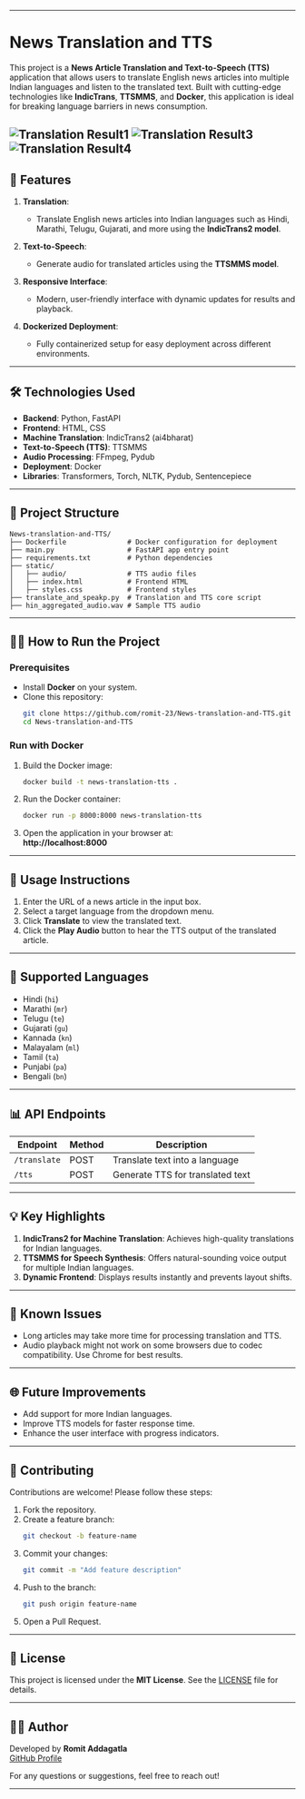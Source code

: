 

---

# News Translation and TTS

This project is a **News Article Translation and Text-to-Speech (TTS)** application that allows users to translate English news articles into multiple Indian languages and listen to the translated text. Built with cutting-edge technologies like **IndicTrans**, **TTSMMS**, and **Docker**, this application is ideal for breaking language barriers in news consumption.

![Translation Result1](static/screenshots/1.png)
![Translation Result3](static/screenshots/3.png)
![Translation Result4](static/screenshots/4.png)
---

## 🚀 Features

1. **Translation**:
   - Translate English news articles into Indian languages such as Hindi, Marathi, Telugu, Gujarati, and more using the **IndicTrans2 model**.
   
2. **Text-to-Speech**:
   - Generate audio for translated articles using the **TTSMMS model**.
   
3. **Responsive Interface**:
   - Modern, user-friendly interface with dynamic updates for results and playback.
   
4. **Dockerized Deployment**:
   - Fully containerized setup for easy deployment across different environments.

---

## 🛠️ Technologies Used

- **Backend**: Python, FastAPI
- **Frontend**: HTML, CSS
- **Machine Translation**: IndicTrans2 (ai4bharat)
- **Text-to-Speech (TTS)**: TTSMMS
- **Audio Processing**: FFmpeg, Pydub
- **Deployment**: Docker
- **Libraries**: Transformers, Torch, NLTK, Pydub, Sentencepiece

---

## 📂 Project Structure

```plaintext
News-translation-and-TTS/
├── Dockerfile               # Docker configuration for deployment
├── main.py                  # FastAPI app entry point
├── requirements.txt         # Python dependencies
├── static/
│   ├── audio/               # TTS audio files
│   ├── index.html           # Frontend HTML
│   ├── styles.css           # Frontend styles
├── translate_and_speakp.py  # Translation and TTS core script
├── hin_aggregated_audio.wav # Sample TTS audio
```

---

## 🧑‍💻 How to Run the Project

### Prerequisites
- Install **Docker** on your system.
- Clone this repository:
  ```bash
  git clone https://github.com/romit-23/News-translation-and-TTS.git
  cd News-translation-and-TTS
  ```

### Run with Docker
1. Build the Docker image:
   ```bash
   docker build -t news-translation-tts .
   ```
2. Run the Docker container:
   ```bash
   docker run -p 8000:8000 news-translation-tts
   ```
3. Open the application in your browser at:  
   **http://localhost:8000**

---

## 📝 Usage Instructions

1. Enter the URL of a news article in the input box.
2. Select a target language from the dropdown menu.
3. Click **Translate** to view the translated text.
4. Click the **Play Audio** button to hear the TTS output of the translated article.

---

## 🎯 Supported Languages

- Hindi (`hi`)
- Marathi (`mr`)
- Telugu (`te`)
- Gujarati (`gu`)
- Kannada (`kn`)
- Malayalam (`ml`)
- Tamil (`ta`)
- Punjabi (`pa`)
- Bengali (`bn`)

---

## 📊 API Endpoints

| **Endpoint**         | **Method** | **Description**                 |
|-----------------------|------------|---------------------------------|
| `/translate`          | POST       | Translate text into a language |
| `/tts`                | POST       | Generate TTS for translated text |

---

## 💡 Key Highlights

1. **IndicTrans2 for Machine Translation**: Achieves high-quality translations for Indian languages.
2. **TTSMMS for Speech Synthesis**: Offers natural-sounding voice output for multiple Indian languages.
3. **Dynamic Frontend**: Displays results instantly and prevents layout shifts.

---

## 🐛 Known Issues

- Long articles may take more time for processing translation and TTS.
- Audio playback might not work on some browsers due to codec compatibility. Use Chrome for best results.

---

## 🌐 Future Improvements

- Add support for more Indian languages.
- Improve TTS models for faster response time.
- Enhance the user interface with progress indicators.

---

## 🤝 Contributing

Contributions are welcome! Please follow these steps:
1. Fork the repository.
2. Create a feature branch:
   ```bash
   git checkout -b feature-name
   ```
3. Commit your changes:
   ```bash
   git commit -m "Add feature description"
   ```
4. Push to the branch:
   ```bash
   git push origin feature-name
   ```
5. Open a Pull Request.

---

## 📜 License

This project is licensed under the **MIT License**. See the [LICENSE](LICENSE) file for details.

---

## 🧑‍💻 Author

Developed by **Romit Addagatla**  
[GitHub Profile](https://github.com/romit-23)  

For any questions or suggestions, feel free to reach out! 

--- 


